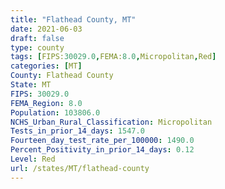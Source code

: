 ```yaml
---
title: "Flathead County, MT"
date: 2021-06-03
draft: false
type: county
tags: [FIPS:30029.0,FEMA:8.0,Micropolitan,Red]
categories: [MT]
County: Flathead County
State: MT
FIPS: 30029.0
FEMA_Region: 8.0
Population: 103806.0
NCHS_Urban_Rural_Classification: Micropolitan
Tests_in_prior_14_days: 1547.0
Fourteen_day_test_rate_per_100000: 1490.0
Percent_Positivity_in_prior_14_days: 0.12
Level: Red
url: /states/MT/flathead-county
---
```



